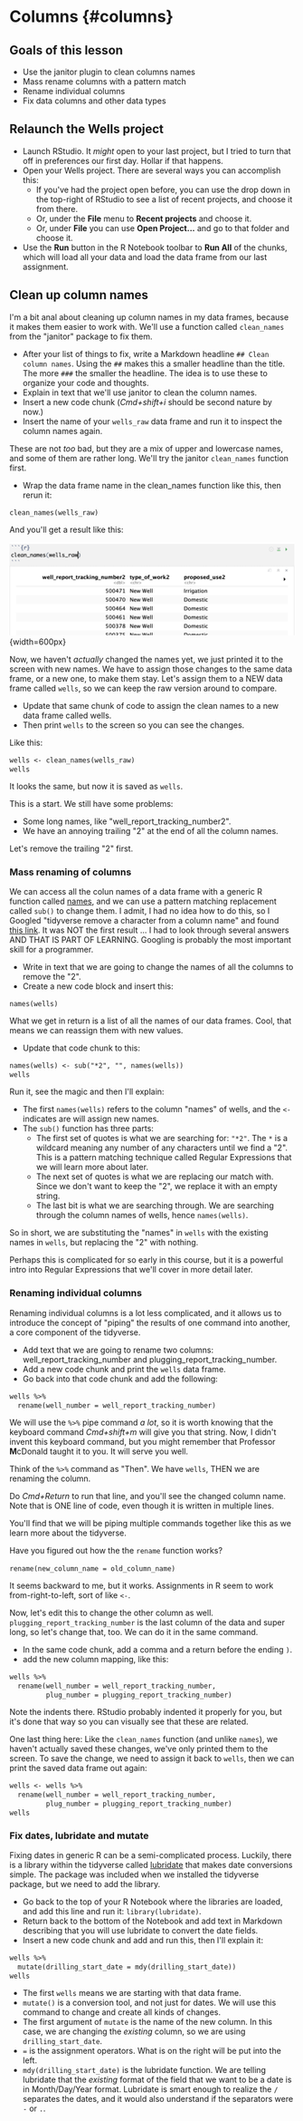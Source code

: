 # Columns {#columns}

## Goals of this lesson

- Use the janitor plugin to clean columns names
- Mass rename columns with a pattern match
- Rename individual columns
- Fix data columns and other data types

## Relaunch the Wells project

- Launch RStudio. It _might_ open to your last project, but I tried to turn that off in preferences our first day. Hollar if that happens.
- Open your Wells project. There are several ways you can accomplish this:
    + If you've had the project open before, you can use the drop down in the top-right of RStudio to see a list of recent projects, and choose it from there.
    + Or, under the **File** menu to **Recent projects** and choose it.
    + Or, under **File** you can use **Open Project...** and go to that folder and choose it.
- Use the **Run** button in the R Notebook toolbar to **Run All** of the chunks, which will load all your data and load the data frame from our last assignment.

## Clean up column names

I'm a bit anal about cleaning up column names in my data frames, because it makes them easier to work with. We'll use a function called `clean_names` from the "janitor" package to fix them.

- After your list of things to fix, write a Markdown headline `## Clean column names`. Using the `##` makes this a smaller headline than the title. The more `###` the smaller the headline. The idea is to use these to organize your code and thoughts.
- Explain in text that we'll use janitor to clean the column names.
- Insert a new code chunk (*Cmd+shift+i* should be second nature by now.)
- Insert the name of your `wells_raw` data frame and run it to inspect the column names again.

These are not _too_ bad, but they are a mix of upper and lowercase names, and some of them are rather long. We'll try the janitor `clean_names` function first.

- Wrap the data frame name in the clean_names function like this, then rerun it:

```pre
clean_names(wells_raw)
```
And you'll get a result like this:

![Columns cleaned with janitor](images/columns-janitor.png){width=600px}

Now, we haven't _actually_ changed the names yet, we just printed it to the screen with new names. We have to assign those changes to the same data frame, or a new one, to make them stay. Let's assign them to a NEW data frame called `wells`, so we can keep the raw version around to compare.

- Update that same chunk of code to assign the clean names to a new data frame called wells.
- Then print `wells` to the screen so you can see the changes.

Like this:

```pre
wells <- clean_names(wells_raw)
wells
```

It looks the same, but now it is saved as `wells`.

This is a start. We still have some problems:

- Some long names, like "well_report_tracking_number2".
- We have an annoying trailing "2" at the end of all the column names.

Let's remove the trailing "2" first.

### Mass renaming of columns

We can access all the colun names of a data frame with a generic R function called [names](https://www.rdocumentation.org/packages/base/versions/3.5.2/topics/names), and we can use a pattern matching replacement called `sub()` to change them. I admit, I had no idea how to do this, so I Googled "tidyverse remove a character from a column name" and found [this link](http://r.789695.n4.nabble.com/Remove-part-of-string-in-colname-and-calculate-mean-for-columns-groups-td1014652.html). It was NOT the first result ... I had to look through several answers AND THAT IS PART OF LEARNING. Googling is probably the most important skill for a programmer.

 - Write in text that we are going to change the names of all the columns to remove the "2".
 - Create a new code block and insert this:

```pre
names(wells)
```

What we get in return is a list of all the names of our data frames. Cool, that means we can reassign them with new values.

- Update that code chunk to this:
 
```pre
names(wells) <- sub("*2", "", names(wells)) 
wells
```

Run it, see the magic and then I'll explain:

- The first `names(wells)` refers to the column "names" of wells, and the `<-` indicates are will assign new names.
- The `sub()` function has three parts:
    + The first set of quotes is what we are searching for: `"*2"`. The `*` is a wildcard meaning any number of any characters until we find a "2". This is a pattern matching technique called Regular Expressions that we will learn more about later.
    + The next set of quotes is what we are replacing our match with. Since we don't want to keep the "2", we replace it with an empty string.
    + The last bit is what we are searching through. We are searching through the column names of wells, hence `names(wells)`.

So in short, we are substituting the "names" in `wells` with the existing names in `wells`, but replacing the "2" with nothing.

Perhaps this is complicated for so early in this course, but it is a powerful intro into Regular Expressions that we'll cover in more detail later.

### Renaming individual columns

Renaming individual columns is a lot less complicated, and it allows us to introduce the concept of "piping" the results of one command into another, a core component of the tidyverse.

- Add text that we are going to rename two columns: well_report_tracking_number and plugging_report_tracking_number.
- Add a new code chunk and print the `wells` data frame.
- Go back into that code chunk and add the following:

```
wells %>% 
  rename(well_number = well_report_tracking_number)
```

We will use the `%>%` pipe command _a lot_, so it is worth knowing that the keyboard command *Cmd+shift+m* will give you that string. Now, I didn't invent this keyboard command, but you might remember that Professor **M**cDonald taught it to you. It will serve you well.

Think of the ` %>% ` command as "Then". We have `wells`, THEN we are renaming the column.

Do *Cmd+Return* to run that line, and you'll see the changed column name. Note that is ONE line of code, even though it is written in multiple lines.

You'll find that we will be piping multiple commands together like this as we learn more about the tidyverse.

Have you figured out how the the `rename` function works?

`rename(new_column_name = old_column_name)`

It seems backward to me, but it works. Assignments in R seem to work from-right-to-left, sort of like `<-`.

Now, let's edit this to change the other column as well. `plugging_report_tracking_number` is the last column of the data and super long, so let's change that, too. We can do it in the same command.

- In the same code chunk, add a comma and a return before the ending `)`.
- add the new column mapping, like this:

```pre
wells %>% 
  rename(well_number = well_report_tracking_number,
         plug_number = plugging_report_tracking_number)
```

Note the indents there. RStudio probably indented it properly for you, but it's done that way so you can visually see that these are related.

One last thing here: Like the `clean_names` function (and unlike `names`), we haven't actually saved these changes, we've only printed them to the screen. To save the change, we need to assign it back to `wells`, then we can print the saved data frame out again:

```pre
wells <- wells %>% 
  rename(well_number = well_report_tracking_number,
         plug_number = plugging_report_tracking_number)
wells
```

### Fix dates, lubridate and mutate

Fixing dates in generic R can be a semi-complicated process. Luckily, there is a library within the tidyverse called [lubridate](https://lubridate.tidyverse.org/) that makes date conversions simple. The package was included when we installed the tidyverse package, but we need to add the library.

- Go back to the top of your R Notebook where the libraries are loaded, and add this line and run it: `library(lubridate)`.
- Return back to the bottom of the Notebook and add text in Markdown describing that you will use lubridate to convert the date fields.
- Insert a new code chunk and add and run this, then I'll explain it:

```pre
wells %>%
  mutate(drilling_start_date = mdy(drilling_start_date))
wells
```

- The first `wells` means we are starting with that data frame.
- `mutate()` is a conversion tool, and not just for dates. We will use this command to change and create all kinds of changes.
- The first argument of `mutate` is the name of the new column. In this case, we are changing the _existing_ column, so we are using `drilling_start_date`.
- `=` is the assignment operators. What is on the right will be put into the left.
- `mdy(drilling_start_date)` is the lubridate function. We are telling lubridate that the _existing_ format of the field that we want to be a date is in Month/Day/Year format. Lubridate is smart enough to realize the `/` separates the dates, and it would also understand if the separators were `-` or `.`.









